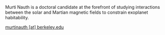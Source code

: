 Murti Nauth is a  doctoral candidate at the forefront of studying interactions between the solar and Martian magnetic fields to constrain exoplanet habitability. 

[murtinauth [at] berkeley.edu](mailto:murtinauth@berkeley.edu)
